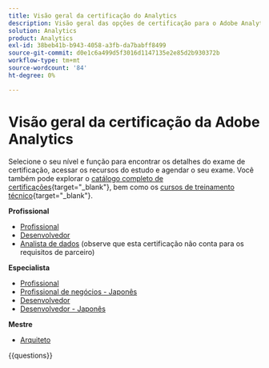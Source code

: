 ```yaml
---
title: Visão geral da certificação do Analytics
description: Visão geral das opções de certificação para o Adobe Analytics
solution: Analytics
product: Analytics
exl-id: 38beb41b-b943-4058-a3fb-da7babff8499
source-git-commit: d0e1c6a499d5f3016d1147135e2e85d2b930372b
workflow-type: tm+mt
source-wordcount: '84'
ht-degree: 0%

---
```


# Visão geral da certificação da Adobe Analytics

Selecione o seu nível e função para encontrar os detalhes do exame de certificação, acessar os recursos do estudo e agendar o seu exame. Você também pode explorar o [catálogo completo de certificações](https://certification.adobe.com/certifications){target="_blank"}, bem como os [cursos de treinamento técnico](https://certification.adobe.com/courses/?/courses){target="_blank"}.

**Profissional**

* [Profissional](https://certification.adobe.com/certification/analytics-business-practitioner-professional) <!--AD0-E212-->
* [Desenvolvedor](https://certification.adobe.com/certification/adobe-analytics-developer-professional) <!--AD0-E213-->
* [Analista de dados](https://certification.adobe.com/certification/data-analyst-professional) (observe que esta certificação não conta para os requisitos de parceiro) <!--AD0-E215-->

**Especialista**

* [Profissional](https://certification.adobe.com/certification/analytics-business-practitioner-expert) <!--AD0-E208-->
* [Profissional de negócios - Japonês](https://certification.adobe.com/certification/analytics-business-practitioner-expert)<!--AD0-E208-J-->
* [Desenvolvedor](https://certification.adobe.com/certification/developer-expert) <!--AD0-E209-->
* [Desenvolvedor - Japonês](https://certification.adobe.com/certification/developer-expert) <!--AD0-E209-J-->

**Mestre**

* [Arquiteto](https://certification.adobe.com/certification/architect-master) <!--AD0-E207-->

{{questions}}

